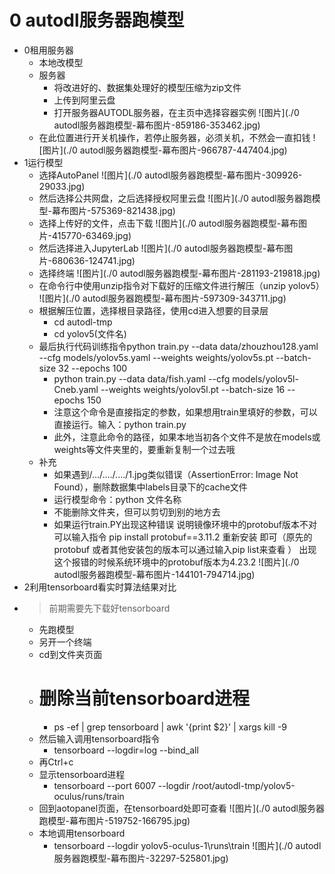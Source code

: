 # 0 autodl服务器跑模型
- 0租用服务器
    - 本地改模型
    - 服务器
        - 将改进好的、数据集处理好的模型压缩为zip文件
        - 上传到阿里云盘
        - 打开服务器AUTODL服务器，在主页中选择容器实例 ![图片](./0 autodl服务器跑模型-幕布图片-859186-353462.jpg)
    - 在此位置进行开关机操作，若停止服务器，必须关机，不然会一直扣钱 ![图片](./0 autodl服务器跑模型-幕布图片-966787-447404.jpg)
- 1运行模型
    - 选择AutoPanel ![图片](./0 autodl服务器跑模型-幕布图片-309926-29033.jpg)
    - 然后选择公共网盘，之后选择授权阿里云盘 ![图片](./0 autodl服务器跑模型-幕布图片-575369-821438.jpg)
    - 选择上传好的文件，点击下载 ![图片](./0 autodl服务器跑模型-幕布图片-415770-63469.jpg)
    - 然后选择进入JupyterLab ![图片](./0 autodl服务器跑模型-幕布图片-680636-124741.jpg)
    - 选择终端 ![图片](./0 autodl服务器跑模型-幕布图片-281193-219818.jpg)
    - 在命令行中使用unzip指令对下载好的压缩文件进行解压（unzip yolov5） ![图片](./0 autodl服务器跑模型-幕布图片-597309-343711.jpg)
    - 根据解压位置，选择根目录路径，使用cd进入想要的目录层
        - cd autodl-tmp
        - cd yolov5(文件名)
    - 最后执行代码训练指令python train.py --data data/zhouzhou128.yaml --cfg models/yolov5s.yaml --weights weights/yolov5s.pt --batch-size 32 --epochs 100
        - python train.py --data data/fish.yaml --cfg models/yolov5l-Cneb.yaml --weights weights/yolov5l.pt --batch-size 16 --epochs 150
        - 注意这个命令是直接指定的参数，如果想用train里填好的参数，可以直接运行。输入：python train.py
        - 此外，注意此命令的路径，如果本地当初各个文件不是放在models或weights等文件夹里的，要重新复制一个过去哦
    - 补充
        - 如果遇到/.../..../..../1.jpg类似错误（AssertionError: Image Not Found），删除数据集中labels目录下的cache文件
        - 运行模型命令：python 文件名称
        - 不能删除文件夹，但可以剪切到别的地方去
        - 如果运行train.PY出现这种错误  说明镜像环境中的protobuf版本不对   可以输入指令 pip install protobuf==3.11.2 重新安装 即可（原先的protobuf 或者其他安装包的版本可以通过输入pip list来查看 ）  出现这个报错的时候系统环境中的protobuf版本为4.23.2 ![图片](./0 autodl服务器跑模型-幕布图片-144101-794714.jpg)
- 2利用tensorboard看实时算法结果对比
- > 前期需要先下载好tensorboard
    - 先跑模型
    - 另开一个终端
    - cd到文件夹页面
    - # 删除当前tensorboard进程
        - ps -ef | grep tensorboard | awk '{print $2}' | xargs kill -9
    - 然后输入调用tensorboard指令
        - tensorboard --logdir=log --bind_all
    - 再Ctrl+c
    - 显示tensorboard进程
        - tensorboard --port 6007 --logdir /root/autodl-tmp/yolov5-oculus/runs/train
    - 回到aotopanel页面，在tensorboard处即可查看 ![图片](./0 autodl服务器跑模型-幕布图片-519752-166795.jpg)
    - 本地调用tensorboard
        - tensorboard --logdir yolov5-oculus-1\runs\train ![图片](./0 autodl服务器跑模型-幕布图片-32297-525801.jpg)